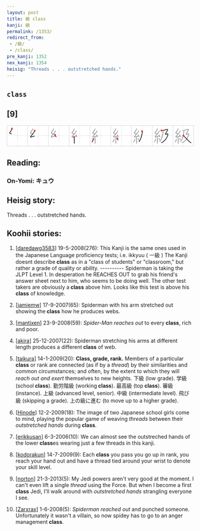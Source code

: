 ```yaml
---
layout: post
title: 級 class
kanji: 級
permalink: /1353/
redirect_from:
 - /級/
 - /class/
pre_kanji: 1352
nex_kanji: 1354
heisig: "Threads . . . outstretched hands."
---
```


## `class`

## [9]

<div class="stroke"><img src="../images/E7B49A.png" /></div>

## Reading:

### On-Yomi: キュウ

## Heisig story:

Threads . . . outstretched hands.

## Koohii stories:

1) [<a href="http://kanji.koohii.com/profile/daredawg3583">daredawg3583</a>] 19-5-2008(276): This Kanji is the same ones used in the Japanese Language proficiency tests; i.e. ikkyuu ( 一級 ) The Kanji doesnt describe<strong> class</strong> as in a &quot;class of students&quot; or &quot;classroom,&quot; but rather a grade of quality or ability. ---------- Spiderman is taking the JLPT Level 1. In desperation he REACHES OUT to grab his friend&#039;s answer sheet next to him, who seems to be doing well. The other test takers are obviously a<strong> class</strong> above him. Looks like this test is above his<strong> class</strong> of knowledge.

2) [<a href="http://kanji.koohii.com/profile/jamiemw">jamiemw</a>] 17-9-2007(65): Spiderman with his arm stretched out showing the<strong> class</strong> how he produces webs.

3) [<a href="http://kanji.koohii.com/profile/mantixen">mantixen</a>] 23-9-2008(59): <em>Spider-Man reaches out</em> to every<strong> class</strong>, rich and poor.

4) [<a href="http://kanji.koohii.com/profile/akira">akira</a>] 25-12-2007(22): Spiderman stretching his arms at different length produces a different<strong> class</strong> of web.

5) [<a href="http://kanji.koohii.com/profile/taikura">taikura</a>] 14-1-2009(20): <strong>Class, grade, rank.</strong> Members of a particular<strong> class</strong> or rank are connected (as if by a <em>thread</em>) by their similarities and common circumstances; and often, by the extent to which they will <em>reach out and exert</em> themselves to new heights. 下級 (low grade). 学級 (school<strong> class</strong>). 勤労階級 (working<strong> class</strong>). 最高級 (top<strong> class</strong>). 審級 (instance). 上級 (advanced level, senior). 中級 (intermediate level). 飛び級 (skipping a grade). 上の級に進む (to move up to a higher grade).

6) [<a href="http://kanji.koohii.com/profile/Hinode">Hinode</a>] 12-2-2009(18): The image of two Japanese school girls come to mind, playing the popular game of weaving <em>threads</em> between their <em>outstretched hands</em> during<strong> class</strong>.

7) [<a href="http://kanji.koohii.com/profile/erikkusan">erikkusan</a>] 6-3-2006(10): We can almost see the outstreched hands of the lower<strong> class</strong>es wearing just a few threads in this kanji.

8) [<a href="http://kanji.koohii.com/profile/kodorakun">kodorakun</a>] 14-7-2009(9): Each<strong> class</strong> you pass you go up in rank, you reach your hand out and have a thread tied around your wrist to denote your skill level.

9) [<a href="http://kanji.koohii.com/profile/norton">norton</a>] 21-3-2013(5): My Jedi powers aren&#039;t very good at the moment. I can&#039;t even lift a single <em>thread</em> using the Force. But when I become a first<strong> class</strong> Jedi, I&#039;ll walk around with <em>outstretched hands</em> strangling everyone I see.

10) [<a href="http://kanji.koohii.com/profile/Zarxrax">Zarxrax</a>] 1-6-2008(5): <em>Spiderman</em> <em>reached out</em> and punched someone. Unfortunately it wasn&#039;t a villain, so now spidey has to go to an anger management<strong> class</strong>.
